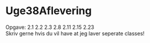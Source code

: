 # Uge38Aflevering  
Opgave: 2.1 2.2 2.3 2.8 2.11 2.15 2.23  
Skriv gerne hvis du vil have at jeg laver seperate classes!
